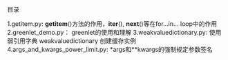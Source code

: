 目录

1.getitem.py: __getitem__()方法的作用，__iter__(), __next__()等在for...in... loop中的作用
2.greenlet_demo.py： greenlet的使用和理解
3.weakvaluedictionary.py: 使用弱引用字典 weakvaluedictionary 创建缓存实例
4.args_and_kwargs_power_limit.py: *args和**kwargs的强制规定参数签名